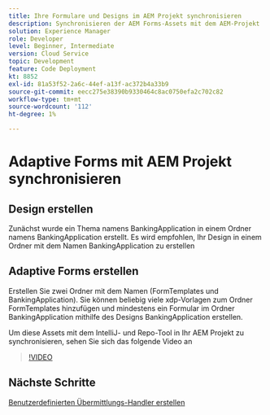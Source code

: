 ```yaml
---
title: Ihre Formulare und Designs im AEM Projekt synchronisieren
description: Synchronisieren der AEM Forms-Assets mit dem AEM-Projekt
solution: Experience Manager
role: Developer
level: Beginner, Intermediate
version: Cloud Service
topic: Development
feature: Code Deployment
kt: 8852
exl-id: 81a53f52-2a6c-44ef-a13f-ac372b4a33b9
source-git-commit: eecc275e38390b9330464c8ac0750efa2c702c82
workflow-type: tm+mt
source-wordcount: '112'
ht-degree: 1%

---
```


# Adaptive Forms mit AEM Projekt synchronisieren

## Design erstellen

Zunächst wurde ein Thema namens BankingApplication in einem Ordner namens BankingApplication erstellt. Es wird empfohlen, Ihr Design in einem Ordner mit dem Namen BankingApplication zu erstellen

## Adaptive Forms erstellen

Erstellen Sie zwei Ordner mit dem Namen (FormTemplates und BankingApplication). Sie können beliebig viele xdp-Vorlagen zum Ordner FormTemplates hinzufügen und mindestens ein Formular im Ordner BankingApplication mithilfe des Designs BankingApplication erstellen.

Um diese Assets mit dem IntelliJ- und Repo-Tool in Ihr AEM Projekt zu synchronisieren, sehen Sie sich das folgende Video an

>[!VIDEO](https://video.tv.adobe.com/v/336937?quality=12&learn=on)

## Nächste Schritte

[Benutzerdefinierten Übermittlungs-Handler erstellen](./custom-submit-to-servlet.md)
